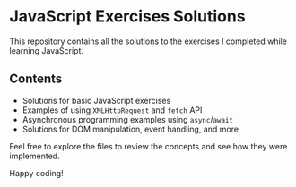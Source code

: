 # JavaScript Exercises Solutions

This repository contains all the solutions to the exercises I completed while learning JavaScript.

## Contents

- Solutions for basic JavaScript exercises
- Examples of using `XMLHttpRequest` and `fetch` API
- Asynchronous programming examples using `async`/`await`
- Solutions for DOM manipulation, event handling, and more

Feel free to explore the files to review the concepts and see how they were implemented.

Happy coding!
